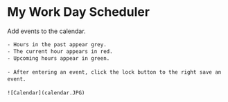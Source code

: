 # My Work Day Scheduler

Add events to the calendar.

    - Hours in the past appear grey.
    - The current hour appears in red.
    - Upcoming hours appear in green.

    - After entering an event, click the lock button to the right save an event.

    ![Calendar](calendar.JPG)